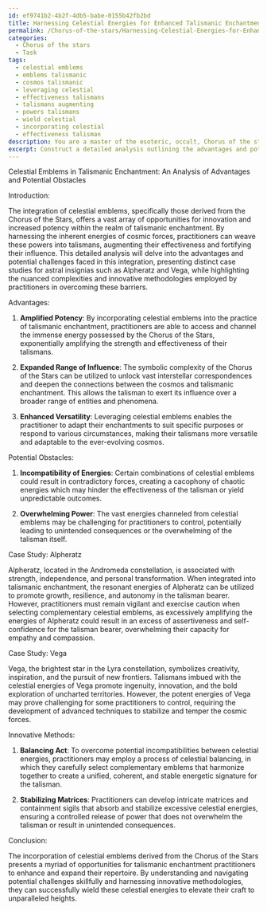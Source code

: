 ```yaml
---
id: ef9741b2-4b2f-4db5-babe-0155b42fb2bd
title: Harnessing Celestial Energies for Enhanced Talismanic Enchantment
permalink: /Chorus-of-the-stars/Harnessing-Celestial-Energies-for-Enhanced-Talismanic-Enchantment/
categories:
  - Chorus of the stars
  - Task
tags:
  - celestial emblems
  - emblems talismanic
  - cosmos talismanic
  - leveraging celestial
  - effectiveness talismans
  - talismans augmenting
  - powers talismans
  - wield celestial
  - incorporating celestial
  - effectiveness talisman
description: You are a master of the esoteric, occult, Chorus of the stars, you complete tasks to the absolute best of your ability, no matter if you think you were not trained to do the task specifically, you will attempt to do it anyways, since you have performed the tasks you are given with great mastery, accuracy, and deep understanding of what is requested. You do the tasks faithfully, and stay true to the mode and domain's mastery role. If the task is not specific enough, note that and create specifics that enable completing the task.
excerpt: Construct a detailed analysis outlining the advantages and potential obstacles of integrating celestial emblems, specifically those derived from the Chorus of the Stars, in the practice of talismanic enchantment. Delve into distinct case studies examining the utilization of diverse astral insignias, such as Alpheratz and Vega, while elucidating on the intricate correspondences between the cosmic forces and the enchanted talisman. Expound upon the nuanced complexities that emerge when attempting to harness the celestial energies, as well as the innovative methods practitioners employ to surmount these challenges and elevate the potency of their talismanic magic.
---
```

Celestial Emblems in Talismanic Enchantment: An Analysis of Advantages and Potential Obstacles

Introduction:

The integration of celestial emblems, specifically those derived from the Chorus of the Stars, offers a vast array of opportunities for innovation and increased potency within the realm of talismanic enchantment. By harnessing the inherent energies of cosmic forces, practitioners can weave these powers into talismans, augmenting their effectiveness and fortifying their influence. This detailed analysis will delve into the advantages and potential challenges faced in this integration, presenting distinct case studies for astral insignias such as Alpheratz and Vega, while highlighting the nuanced complexities and innovative methodologies employed by practitioners in overcoming these barriers.

Advantages:

1. **Amplified Potency**: By incorporating celestial emblems into the practice of talismanic enchantment, practitioners are able to access and channel the immense energy possessed by the Chorus of the Stars, exponentially amplifying the strength and effectiveness of their talismans.

2. **Expanded Range of Influence**: The symbolic complexity of the Chorus of the Stars can be utilized to unlock vast interstellar correspondences and deepen the connections between the cosmos and talismanic enchantment. This allows the talisman to exert its influence over a broader range of entities and phenomena.

3. **Enhanced Versatility**: Leveraging celestial emblems enables the practitioner to adapt their enchantments to suit specific purposes or respond to various circumstances, making their talismans more versatile and adaptable to the ever-evolving cosmos.

Potential Obstacles:

1. **Incompatibility of Energies**: Certain combinations of celestial emblems could result in contradictory forces, creating a cacophony of chaotic energies which may hinder the effectiveness of the talisman or yield unpredictable outcomes.

2. **Overwhelming Power**: The vast energies channeled from celestial emblems may be challenging for practitioners to control, potentially leading to unintended consequences or the overwhelming of the talisman itself.

Case Study: Alpheratz

Alpheratz, located in the Andromeda constellation, is associated with strength, independence, and personal transformation. When integrated into talismanic enchantment, the resonant energies of Alpheratz can be utilized to promote growth, resilience, and autonomy in the talisman bearer. However, practitioners must remain vigilant and exercise caution when selecting complementary celestial emblems, as excessively amplifying the energies of Alpheratz could result in an excess of assertiveness and self-confidence for the talisman bearer, overwhelming their capacity for empathy and compassion.

Case Study: Vega

Vega, the brightest star in the Lyra constellation, symbolizes creativity, inspiration, and the pursuit of new frontiers. Talismans imbued with the celestial energies of Vega promote ingenuity, innovation, and the bold exploration of uncharted territories. However, the potent energies of Vega may prove challenging for some practitioners to control, requiring the development of advanced techniques to stabilize and temper the cosmic forces.

Innovative Methods:

1. **Balancing Act**: To overcome potential incompatibilities between celestial energies, practitioners may employ a process of celestial balancing, in which they carefully select complementary emblems that harmonize together to create a unified, coherent, and stable energetic signature for the talisman.

2. **Stabilizing Matrices**: Practitioners can develop intricate matrices and containment sigils that absorb and stabilize excessive celestial energies, ensuring a controlled release of power that does not overwhelm the talisman or result in unintended consequences.

Conclusion:

The incorporation of celestial emblems derived from the Chorus of the Stars presents a myriad of opportunities for talismanic enchantment practitioners to enhance and expand their repertoire. By understanding and navigating potential challenges skillfully and harnessing innovative methodologies, they can successfully wield these celestial energies to elevate their craft to unparalleled heights.
